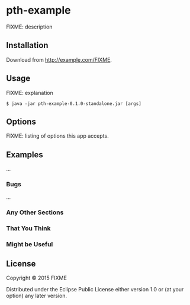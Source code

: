 # pth-example

FIXME: description

## Installation

Download from http://example.com/FIXME.

## Usage

FIXME: explanation

    $ java -jar pth-example-0.1.0-standalone.jar [args]

## Options

FIXME: listing of options this app accepts.

## Examples

...

### Bugs

...

### Any Other Sections
### That You Think
### Might be Useful

## License

Copyright © 2015 FIXME

Distributed under the Eclipse Public License either version 1.0 or (at
your option) any later version.
